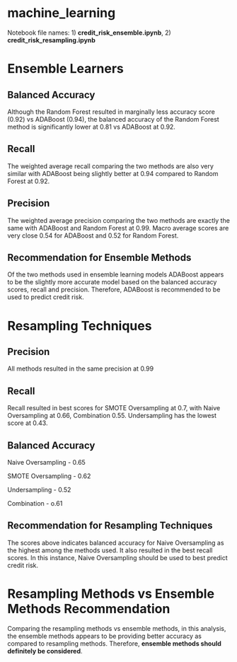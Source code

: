 # machine_learning

Notebook file names: 1) __credit_risk_ensemble.ipynb__, 2) __credit_risk_resampling.ipynb__

# Ensemble Learners

## Balanced Accuracy
Although the Random Forest resulted in marginally less accuracy score (0.92) vs ADABoost (0.94), the balanced accuracy of the Random Forest method is significantly lower at 0.81 vs ADABoost at 0.92. 

## Recall 
The weighted average recall comparing the two methods are also very similar with ADABoost being slightly better at 0.94 compared to Random Forest at 0.92.

## Precision 
The weighted average precision comparing the two methods are exactly the same with ADABoost and  Random Forest at 0.99. Macro average scores are very close 0.54 for ADABoost and 0.52 for Random Forest.

## Recommendation for Ensemble Methods

Of the two methods used in ensemble learning models ADABoost appears to be the slightly more accurate model based on the balanced accuracy scores, recall and precision. Therefore, ADABoost is recommended to be used to predict credit risk.

# Resampling Techniques

## Precision
    
All methods resulted in the same precision at 0.99

## Recall

Recall resulted in best scores for SMOTE Oversampling at 0.7, with Naive Oversampling at 0.66, Combination 0.55. Undersampling has the lowest score at 0.43.

## Balanced Accuracy

Naive Oversampling - 0.65

SMOTE Oversampling - 0.62

Undersampling - 0.52

Combination - o.61

## Recommendation for Resampling Techniques
The scores above indicates balanced accuracy for Naive Oversampling as the highest among the methods used. It also resulted in the best recall scores. In this instance, Naive Oversampling should be used to best predict credit risk.

# Resampling Methods vs Ensemble Methods Recommendation

Comparing the resampling methods vs ensemble methods, in this analysis, the ensemble methods appears to be providing better accuracy as compared to resampling methods. Therefore, __ensemble methods should definitely be considered__.


